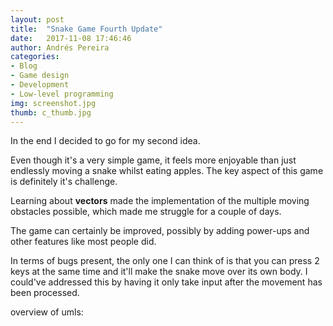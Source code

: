```yaml
---
layout: post
title:  "Snake Game Fourth Update"
date:   2017-11-08 17:46:46
author: Andrés Pereira
categories: 
- Blog
- Game design
- Development
- Low-level programming
img: screenshot.jpg
thumb: c_thumb.jpg
---
```


In the end I decided to go for my second idea.

Even though it's a very simple game, it feels more enjoyable than just endlessly moving a snake whilst eating apples.
The key aspect of this game is definitely it's challenge.

Learning about <b>vectors</b> made the implementation of the multiple moving obstacles possible, which made me struggle for a couple of days.

The game can certainly be improved, possibly by adding power-ups and other features like most people did. 

In terms of bugs present, the only one I can think of is that you can press 2 keys at the same time and it'll make the snake move over its own body. I could've addressed this by having it only take input after the movement has been processed.

overview of umls:

<figure> <src = assets/img/blog/snakeUML.jpg> </figure> 
